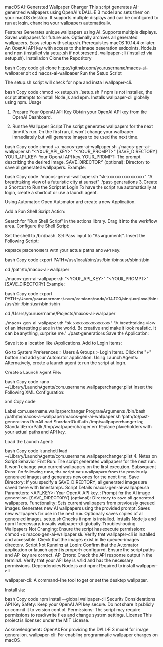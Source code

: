 macOS AI-Generated Wallpaper Changer
This script generates AI-generated wallpapers using OpenAI's DALL·E 3 model and sets them on your macOS desktop. It supports multiple displays and can be configured to run at login, changing your wallpapers automatically.

Features
Generates unique wallpapers using AI.
Supports multiple displays.
Saves wallpapers for future use.
Optionally archives all generated wallpapers.
Easy setup with setup.sh.
Prerequisites
macOS 10.14.4 or later.
An OpenAI API key with access to the image generation endpoints.
Node.js and npm (installed via setup.sh if not present).
wallpaper-cli (installed via setup.sh).
Installation
Clone the Repository

bash
Copy code
git clone https://github.com/yourusername/macos-ai-wallpaper.git
cd macos-ai-wallpaper
Run the Setup Script

The setup.sh script will check for npm and install wallpaper-cli.

bash
Copy code
chmod +x setup.sh
./setup.sh
If npm is not installed, the script attempts to install Node.js and npm.
Installs wallpaper-cli globally using npm.
Usage

1. Prepare Your OpenAI API Key
   Obtain your OpenAI API key from the OpenAI Dashboard.

2. Run the Wallpaper Script
   The script generates wallpapers for the next time it's run. On the first run, it won't change your wallpaper immediately but will generate images to be used the next time.

bash
Copy code
chmod +x macos-gen-ai-wallpaper.sh
./macos-gen-ai-wallpaper.sh "<YOUR_API_KEY>" "<YOUR_PROMPT>" [SAVE_DIRECTORY]
YOUR_API_KEY: Your OpenAI API key.
YOUR_PROMPT: The prompt describing the desired image.
SAVE_DIRECTORY (optional): Directory to save all generated wallpapers.
Example:

bash
Copy code
./macos-gen-ai-wallpaper.sh "sk-xxxxxxxxxxxxxxxx" "A breathtaking view of a futuristic city at sunset" ./past-generations 3. Create a Shortcut to Run the Script at Login
To have the script run automatically at login, create a shortcut or use a launch agent.

Using Automator:
Open Automator and create a new Application.

Add a Run Shell Script Action:

Search for "Run Shell Script" in the actions library.
Drag it into the workflow area.
Configure the Shell Script:

Set the shell to /bin/bash.
Set Pass input to "As arguments".
Insert the Following Script:

Replace placeholders with your actual paths and API key.

bash
Copy code
export PATH=/usr/local/bin:/usr/bin:/bin:/usr/sbin:/sbin

cd /path/to/macos-ai-wallpaper

./macos-gen-ai-wallpaper.sh "<YOUR_API_KEY>" "<YOUR_PROMPT>" [SAVE_DIRECTORY]
Example:

bash
Copy code
export PATH=/Users/yourusername/.nvm/versions/node/v14.17.0/bin:/usr/local/bin:/usr/bin:/bin:/usr/sbin:/sbin

cd /Users/yourusername/Projects/macos-ai-wallpaper

./macos-gen-ai-wallpaper.sh "sk-xxxxxxxxxxxxxxxx" "A breathtaking view of an interesting place in the world. Be creative and make it look realistic. It can be anything, surprise me." ./past-generations
Save the Application:

Save it to a location like /Applications.
Add to Login Items:

Go to System Preferences > Users & Groups > Login Items.
Click the "+" button and add your Automator application.
Using Launch Agents:
Alternatively, create a launch agent to run the script at login.

Create a Launch Agent File:

bash
Copy code
nano ~/Library/LaunchAgents/com.username.wallpaperchanger.plist
Insert the Following XML Configuration:

xml
Copy code

<?xml version="1.0" encoding="UTF-8"?>
<!DOCTYPE plist PUBLIC "-//Apple//DTD PLIST 1.0//EN"
  "http://www.apple.com/DTDs/PropertyList-1.0.dtd">
<plist version="1.0">
  <dict>
    <key>Label</key>
    <string>com.username.wallpaperchanger</string>
    <key>ProgramArguments</key>
    <array>
      <string>/bin/bash</string>
      <string>/path/to/macos-ai-wallpaper/macos-gen-ai-wallpaper.sh</string>
      <string><YOUR_API_KEY></string>
      <string><YOUR_PROMPT></string>
      <string>/path/to/past-generations</string>
    </array>
    <key>RunAtLoad</key>
    <true/>
    <key>StandardOutPath</key>
    <string>/tmp/wallpaperchanger.log</string>
    <key>StandardErrorPath</key>
    <string>/tmp/wallpaperchanger.err</string>
  </dict>
</plist>
Replace placeholders with your actual paths and API key.

Load the Launch Agent:

bash
Copy code
launchctl load ~/Library/LaunchAgents/com.username.wallpaperchanger.plist 4. Notes on Script Behavior
First Run: The script generates wallpapers for the next run. It won't change your current wallpapers on the first execution.
Subsequent Runs: On following runs, the script sets wallpapers from the previously generated images and generates new ones for the next time.
Save Directory: If you specify a SAVE_DIRECTORY, all generated images are saved there with timestamps.
Script Details
macos-gen-ai-wallpaper.sh
Parameters:
<API_KEY>: Your OpenAI API key.
<PROMPT>: Prompt for the AI image generation.
[SAVE_DIRECTORY] (optional): Directory to save all generated wallpapers.
Functionality:
Sets current wallpapers from previously queued images.
Generates new AI wallpapers using the provided prompt.
Saves new wallpapers for use in the next run.
Optionally saves copies of all generated images.
setup.sh
Checks if npm is installed.
Installs Node.js and npm if necessary.
Installs wallpaper-cli globally.
Troubleshooting
Wallpapers Not Changing:
Ensure the script has execute permissions: chmod +x macos-gen-ai-wallpaper.sh.
Verify that wallpaper-cli is installed and accessible.
Check that the images exist in the queued-images directory.
Script Not Running at Login:
Confirm that the Automator application or launch agent is properly configured.
Ensure the script paths and API key are correct.
API Errors:
Check the API response output in the terminal.
Verify that your API key is valid and has the necessary permissions.
Dependencies
Node.js and npm: Required to install wallpaper-cli.

wallpaper-cli: A command-line tool to get or set the desktop wallpaper.

Install via:

bash
Copy code
npm install --global wallpaper-cli
Security Considerations
API Key Safety: Keep your OpenAI API key secure. Do not share it publicly or commit it to version control.
Permissions: The script may require permissions to read/write files and change system settings.
License
This project is licensed under the MIT License.

Acknowledgments
OpenAI: For providing the DALL·E 3 model for image generation.
wallpaper-cli: For enabling programmatic wallpaper changes on macOS.
